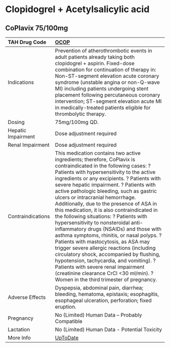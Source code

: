 # Clopidogrel + Acetylsalicylic acid

## CoPlavix 75/100mg

| TAH Drug Code      | [OCOP](https://www.tahsda.org.tw/drugs/hissearch.php?drug_code=OCOP)                                                                                                                                                                                                                                                                                                                                                                                                                                                                                                                                                                                                                                                                                                                                                                                                                                              |
|:-------------------|:------------------------------------------------------------------------------------------------------------------------------------------------------------------------------------------------------------------------------------------------------------------------------------------------------------------------------------------------------------------------------------------------------------------------------------------------------------------------------------------------------------------------------------------------------------------------------------------------------------------------------------------------------------------------------------------------------------------------------------------------------------------------------------------------------------------------------------------------------------------------------------------------------------------|
| Indications        | Prevention of atherothrombotic events in adult patients already taking both clopidogrel + aspirin. Fixed-dose combination for continuation of therapy in: Non-ST-segment elevation acute coronary syndrome (unstable angina or non-Q-wave MI) including patients undergoing stent placement following percutaneous coronary intervention; ST-segment elevation acute MI in medically-treated patients eligible for thrombolytic therapy.                                                                                                                                                                                                                                                                                                                                                                                                                                                                          |
| Dosing             | 75mg/100mg QD.                                                                                                                                                                                                                                                                                                                                                                                                                                                                                                                                                                                                                                                                                                                                                                                                                                                                                                    |
| Hepatic Impairment | Dose adjustment required                                                                                                                                                                                                                                                                                                                                                                                                                                                                                                                                                                                                                                                                                                                                                                                                                                                                                          |
| Renal Impairment   | Dose adjustment required                                                                                                                                                                                                                                                                                                                                                                                                                                                                                                                                                                                                                                                                                                                                                                                                                                                                                          |
| Contraindications  | This medication contains two active ingredients; therefore, CoPlavix is contraindicated in the following cases: ? Patients with hypersensitivity to the active ingredients or any excipients. ? Patients with severe hepatic impairment. ? Patients with active pathologic bleeding, such as gastric ulcers or intracranial hemorrhage. Additionally, due to the presence of ASA in this medication, it is also contraindicated in the following situations: ? Patients with hypersensitivity to nonsteroidal anti-inflammatory drugs (NSAIDs) and those with asthma symptoms, rhinitis, or nasal polyps. ? Patients with mastocytosis, as ASA may trigger severe allergic reactions (including circulatory shock, accompanied by flushing, hypotension, tachycardia, and vomiting). ? Patients with severe renal impairment (creatinine clearance CrCl <30 ml/min). ? Women in the third trimester of pregnancy. |
| Adverse Effects    | Dyspepsia, abdominal pain, diarrhea; bleeding, hematoma, epistaxis; esophagitis, esophageal ulceration, perforation; fixed eruption.                                                                                                                                                                                                                                                                                                                                                                                                                                                                                                                                                                                                                                                                                                                                                                              |
| Pregnancy          | No (Limited) Human Data – Probably Compatible                                                                                                                                                                                                                                                                                                                                                                                                                                                                                                                                                                                                                                                                                                                                                                                                                                                                     |
| Lactation          | No (Limited) Human Data - Potential Toxicity                                                                                                                                                                                                                                                                                                                                                                                                                                                                                                                                                                                                                                                                                                                                                                                                                                                                      |
| More Info          | [UpToDate](https://www.uptodate.com/contents/clopidogrel-and-acetylsalicylic-acid-drug-information)                                                                                                                                                                                                                                                                                                                                                                                                                                                                                                                                                                                                                                                                                                                                                                                                               |

